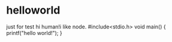 # helloworld
just for test
hi human!i like node.
#include<stdio.h>
void main()
{
printf("hello world!");
}
